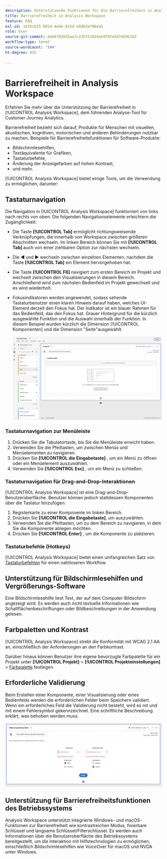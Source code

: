 ```yaml
---
description: Unterstützende Funktionen für die Barrierefreiheit in Analysis Workspace
title: Barrierefreiheit in Analysis Workspace
feature: FAQ
exl-id: 1616c625-8914-4ede-815d-e8d62e796ea5
role: User
source-git-commit: de04792035aa7c235751019ee9f9fe5b74b9b102
workflow-type: tm+mt
source-wordcount: '544'
ht-degree: 42%

---
```


# Barrierefreiheit in Analysis Workspace

Erfahren Sie mehr über die Unterstützung der Barrierefreiheit in [!UICONTROL Analysis Workspace], dem führenden Analyse-Tool für Customer Journey Analytics.

Barrierefreiheit bezieht sich darauf, Produkte für Menschen mit visuellen, akustischen, kognitiven, motorischen und anderen Behinderungen nutzbar zu machen. Beispiele für Barrierefreiheitsfunktionen für Software-Produkte:

* Bildschirmlesehilfen,
* Textäquivalente für Grafiken,
* Tastaturbefehle,
* Änderung der Anzeigefarben auf hohen Kontrast,
* und mehr.

[!UICONTROL Analysis Workspace] bietet einige Tools, um die Verwendung zu ermöglichen, darunter:

## Tastaturnavigation

Die Navigation in [!UICONTROL Analysis Workspace] funktioniert von links nach rechts von oben. Die folgenden Navigationselemente erleichtern die Zugänglichkeit:

* Die Taste **[!UICONTROL Tab]** ermöglicht richtungsweisende Verknüpfungen, die innerhalb von Workspace zwischen größeren Abschnitten wechseln. Im linken Bereich können Sie mit **[!UICONTROL Tab]** auch von einer ziehbaren Option zur nächsten wechseln.
* Die ◀︎ und ▶︎ wechseln zwischen einzelnen Elementen, nachdem die Taste **[!UICONTROL Tab]** ein Element hervorgehoben hat.
* Die Taste **[!UICONTROL F6]** navigiert zum ersten Bereich im Projekt und wechselt zwischen den Visualisierungen in diesem Bereich. Anschließend wird zum nächsten Bedienfeld im Projekt gewechselt und es wird wiederholt.
* Fokusindikatoren werden angewendet, sodass sehende Tastaturbenutzer einen klaren Hinweis darauf haben, welches UI-Element derzeit den Fokus hat. Der Indikator ist ein blauer Rahmen für das Bedienfeld, das den Fokus hat. Grauer Hintergrund für die kürzlich ausgewählte Funktion und die Auswahl innerhalb der Funktion. In diesem Beispiel wurden kürzlich die Dimension [!UICONTROL Komponenten] und die Dimension &quot;Seite&quot;ausgewählt.

  ![Freiformtabelle mit einem Fokusindikator eines blauen Rands um die Freiformtabelle.](assets/focus-indicator.png)

### Tastaturnavigation zur Menüleiste

1. Drücken Sie die Tabulatortaste, bis Sie die Menüleiste erreicht haben.
1. Verwenden Sie die Pfeiltasten, um zwischen Menüs und Menüelementen zu navigieren.
1. Drücken Sie **[!UICONTROL die Eingabetaste]** , um ein Menü zu öffnen oder ein Menüelement auszuwählen.
1. Verwenden Sie **[!UICONTROL Esc]** , um ein Menü zu schließen.

### Tastaturnavigation für Drag-and-Drop-Interaktionen

[!UICONTROL Analysis Workspace] ist eine Drag-and-Drop-Benutzeroberfläche. Benutzer können jedoch stattdessen Komponenten über die Tastatur hinzufügen:

1. Registerkarte zu einer Komponente im linken Bereich.
1. Drücken Sie **[!UICONTROL die Eingabetaste]**, um auszuwählen.
1. Verwenden Sie die Pfeiltasten, um zu dem Bereich zu navigieren, in dem Sie die Komponente ablegen möchten.
1. Drücken Sie **[!UICONTROL Enter]** , um die Komponente zu platzieren.

### Tastaturbefehle (Hotkeys)

[!UICONTROL Analysis Workspace] bietet einen umfangreichen Satz von [Tastaturbefehlen](https://experienceleague.adobe.com/en/docs/analytics/analyze/analysis-workspace/build-workspace-project/fa-shortcut-keys) für einen nahtloseren Workflow.

## Unterstützung für Bildschirmlesehilfen und Vergrößerungs-Software

Eine Bildschirmlesehilfe liest Text, der auf dem Computer-Bildschirm angezeigt wird. Es werden auch nicht textuelle Informationen wie Schaltflächenbeschriftungen oder Bildbeschreibungen in der Anwendung gelesen.

## Farbpaletten und Kontrast

[!UICONTROL Analysis Workspace] strebt die Konformität mit WCAG 2.1 AA an, einschließlich der Anforderungen an den Farbkontrast.

Darüber hinaus können Benutzer ihre eigene bevorzugte Farbpalette für ein Projekt unter **[!UICONTROL Projekt]** > **[!UICONTROL Projekteinstellungen]** > [Farbpalette](https://experienceleague.adobe.com/en/docs/analytics/analyze/analysis-workspace/build-workspace-project/color-palettes) festlegen.

## Erforderliche Validierung

Beim Erstellen einer Komponente, einer Visualisierung oder eines Bedienfelds werden die erforderlichen Felder beim Speichern validiert. Wenn ein erforderliches Feld die Validierung nicht besteht, wird es rot und mit einem Fehlersymbol gekennzeichnet. Eine schriftliche Beschreibung erklärt, was behoben werden muss.

![Segment Builder und Indikator zur Fehlervalidierung.](assets/error-validation.png)

## Unterstützung für Barrierefreiheitsfunktionen des Betriebssystems

Analysis Workspace unterstützt integrierte Windows- und macOS-Funktionen zur Barrierefreiheit wie kontrastreichen Modus, fixierbare Schlüssel und langsame Schlüssel/Filterschlüssel. Es werden auch Informationen über die Benutzeroberfläche des Betriebssystems bereitgestellt, um die Interaktion mit Hilfstechnologien zu ermöglichen, einschließlich Bildschirmlesehilfen wie VoiceOver für macOS und NVDA unter Windows.
